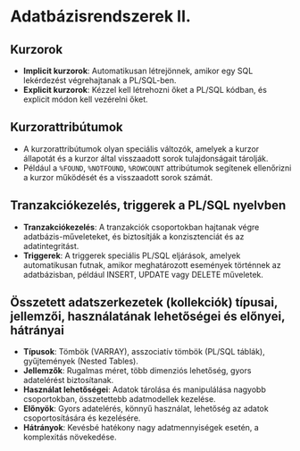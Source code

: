 # Adatbázisrendszerek II.

## Kurzorok

- **Implicit kurzorok**: Automatikusan létrejönnek, amikor egy SQL lekérdezést végrehajtanak a PL/SQL-ben.
- **Explicit kurzorok**: Kézzel kell létrehozni őket a PL/SQL kódban, és explicit módon kell vezérelni őket.

## Kurzorattribútumok

- A kurzorattribútumok olyan speciális változók, amelyek a kurzor állapotát és a kurzor által visszaadott sorok tulajdonságait tárolják.
- Például a `%FOUND`, `%NOTFOUND`, `%ROWCOUNT` attribútumok segítenek ellenőrizni a kurzor működését és a visszaadott sorok számát.

## Tranzakciókezelés, triggerek a PL/SQL nyelvben

- **Tranzakciókezelés**: A tranzakciók csoportokban hajtanak végre adatbázis-műveleteket, és biztosítják a konzisztenciát és az adatintegritást.
- **Triggerek**: A triggerek speciális PL/SQL eljárások, amelyek automatikusan futnak, amikor meghatározott események történnek az adatbázisban, például INSERT, UPDATE vagy DELETE műveletek.

## Összetett adatszerkezetek (kollekciók) típusai, jellemzői, használatának lehetőségei és előnyei, hátrányai

- **Típusok**: Tömbök (VARRAY), asszociatív tömbök (PL/SQL táblák), gyűjtemények (Nested Tables).
- **Jellemzők**: Rugalmas méret, több dimenziós lehetőség, gyors adatelérést biztosítanak.
- **Használat lehetőségei**: Adatok tárolása és manipulálása nagyobb csoportokban, összetettebb adatmodellek kezelése.
- **Előnyök**: Gyors adatelérés, könnyű használat, lehetőség az adatok csoportosítására és kezelésére.
- **Hátrányok**: Kevésbé hatékony nagy adatmennyiségek esetén, a komplexitás növekedése.